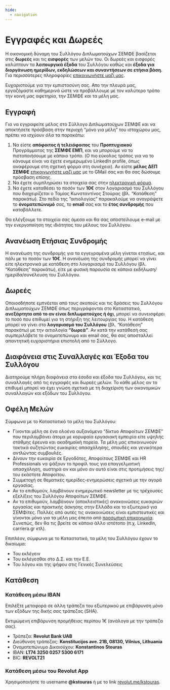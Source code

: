 ```yaml
---
hide:
  - navigation
---
```


# Εγγραφές και Δωρεές

Η οικονομική δύναμη του Συλλόγου Διπλωματούχων ΣΕΜΦΕ βασίζεται στις **δωρεές** και τις **εισφορές** των μελών του. Οι δωρεές και εισφορές καλύπτουν τα **λειτουργικά έξοδα** του Συλλόγου καθώς και **έξοδα για διοργάνωση ημερίδων, εκδηλώσεων και συναντήσεων σε ετήσια βάση.** Για περισσότερες πληροφορίες [επικοινωνήστε μαζί μας](contact.md).

Ευχαριστούμε για την εμπιστοσύνη σας. Απο την πλευρά μας, εργαζόμαστε καθημερινά ώστε να προβάλλουμε με τον καλύτερο τρόπο την κοινή μας αφετηρία, την ΣΕΜΦΕ και τα μέλη μας.

## Εγγραφή

Για να εγγραφείτε μέλος στο Σύλλογο Διπλωματούχων ΣΕΜΦΕ και να αποκτήσετε πρόσβαση στην περιοχή “μόνο για μέλη” του ιστοχώρου μας, πρέπει να ισχύουν *όλα* τα παρακάτω:

1. Να είστε **απόφοιτος ή τελειόφοιτος** του **Προπτυχιακού** Προγράμματος της **ΣΕΜΦΕ ΕΜΠ**, και να μπορούμε να το πιστοποιήσουμε με κάποιο τρόπο. (O πιο εύκολος τρόπος για να το κάνουμε είναι να έχετε ενημερωμένο LinkedIn profile, όπως αναφέρουμε στη σχετική φόρμα στη συνέχεια). Αν είστε **μέλος ΔΕΠ ΣΕΜΦΕ** [επικοινωνήστε μαζί μας](contact.md) με το GMail σας και θα σας δώσουμε πρόσβαση επίσης.
2. Να έχετε συμπληρώσει τα στοιχεία σας στην [ηλεκτρονική φόρμα](https://goo.gl/F3AzdU).
3. Να έχετε καταθέσει το ποσόν των **10€** στον λογαριασμό του Συλλόγου που διαχειρίζεται ο Ταμίας Κωνσταντίνος Στούρας (βλ. “Κατάθεση” παρακάτω). Στο πεδίο της “αιτιολογίας” παρακαλούμε να αναγράψετε το **όνοματεπώνυμό** σας, το **email** σας και το **έτος συνδρομής** που καταβάλλετε. 

Θα ελέγξουμε τα στοιχεία σας άμεσα και θα σας αποστείλουμε e-mail με την ενεργοποίηση της ιδιότητας του μέλους του Συλλόγου.

## Ανανέωση Ετήσιας Συνδρομής

Η ανανέωση της συνδρομής για τα εγγεγραμένα μέλη γίνεται ετησίως, και πάλι με το ποσόν των **10€**. Η ανανέωση της συνδρομής μπορεί να γίνει είτε ηλεκτρονικά με κατάθεση στο λογαριασμό του Συλλόγου (βλ. “Κατάθεση” παρακάτω), είτε με φυσική παρουσία σε κάποια εκδήλωση/ημερίδα/συνέλευση του Συλλόγου.

## Δωρεές

Οποιοσδήποτε εμπνέεται από τους σκοπούς και τις δράσεις του Συλλόγου Διπλωματούχων ΣΕΜΦΕ όπως περιγράφονται στο Καταστατικό, **ανεξάρτητα από το αν είναι διπλωματούχος ή όχι**, μπορεί να συνεισφέρει το ποσό που επιθυμεί για τη στήριξη της λειτουργίας του. Η κατάθεση μπορεί να γίνει στο **λογαριασμό του Συλλόγου** (βλ. “Κατάθεση” παρακάτω) με την αιτιολογία **“δωρεά”**. Αν κατά την κατάθεσή σας συμπεριλάβετε το ονοματεπώνυμο και email σας, θα σας αποσταλλεί απαντητική ευχαριστήρια επιστολή από το Σύλλογο.

## Διαφάνεια στις Συναλλαγές και Έξοδα του Συλλόγου

Διατηρούμε πλήρη διαφάνεια στα έσοδα και έξοδα του Συλλόγου, και τις συναλλαγές από τις εγγραφές και δωρεές μελών. Το κάθε μέλος αν το επιθυμεί μπορεί να έχει γνώση σχετικά με τη διαχείριση των οικονομικών συναλλαγών και εξόδων του Συλλόγου.

## Οφέλη Μελών

Σύμφωνα με το Καταστατικό τα μέλη του Συλλόγου:

- Γίνονται μέλη σε ένα ολοένα αυξανόμενο “δίκτυο Αποφοίτων ΣΕΜΦΕ” που περιλαμβάνει άτομα με κορυφαία εργασιακή εμπειρία είτε υψηλής στάθμης έρευνα και ακαδημαϊκή πορεία. Τα μέλη μας επικοινωνούν τακτικά συζητώντας ευκαιρίες απασχόλησης, σπουδές και γενικότερα αντλώντας συμβουλές.
- Δίνουν την ευκαιρία σε Εργοδότες, Αποφοίτους ΣΕΜΦΕ και HR Professionals να ψάξουν το προφίλ τους για επαγγελματική απασχόληση, αυστηρά αν και μόνο αν αυτό είναι στις προτιμήσεις της/του εκάστοτε Αποφοίτου.
- Συμμετοχή σε θεματικές ημερίδες-ενημερώσεις σχετικά με την αγορά εργασίας.
- Αν το επιθυμούν, λαμβάνουν ενημερωτικό newsletter με τις τρέχουσες εξελίξεις του Συλλόγου Αποφοίτων ΣΕΜΦΕ.
- Αν το επιθυμούν, λαμβάνουν (αποκλειστικές) ανακοινώσεις ευκαιριών εργασίας και πρακτικής άσκησης στην Ελλάδα και το εξωτερικό για ΣΕΜΦίτες. Πολλές από αυτές τις ανακοινώσεις είναι εμπιστευτικές και γίνονται μόνο για τα μέλη μας έπειτα από [προσωπική επικοινωνία](contact.md). Συνεπώς, δεν θα τις βρείτε σε κάποιο άλλο ιστότοπο (π.χ. LinkedIn, carriera.gr κτλ).

Επιπλέον, σύμφωνα με το Καταστατικό, τα μέλη του Συλλόγου έχουν το δικαίωμα:

- Του εκλέγειν
- Του εκλέγεσθαι στο Δ.Σ. και την Ε.Ε.
- Του λόγου και της ψήφου στις Γενικές Συνελεύσεις

## Κατάθεση
### Κατάθεση μέσω IBAN
Επιλέξτε μεταφορά σε άλλη τράπεζα του εξωτερικού με επιβάρυνση μόνο των εξόδων της δικής σας τράπεζας (SHA).

Εκτιμώμενη επιβάρυνση προμήθειας περίπου 1€ (ανάλογα με την τράπεζα σας).

- Τράπεζα: **Revolut Bank UAB**
- Διεύθυνση τράπεζας: **Konstitucijos ave. 21B, 08130, Vilnius, Lithuania**
- Ονοματεπώνυμο Δικαιούχου: **Konstantinos Stouras**
- IBAN: **LT74 3250 0257 5300 6171**
- BIC: **REVOLT21**

### Κατάθεση μέσω του Revolut App
Χρησιμοποιήστε το username **@kstouras** ή με το link [revolut.me/kstouras](https://revolut.me/kstouras).